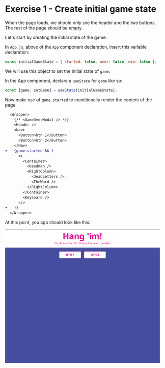 # Exercise 1 - Create initial game state

When the page loads, we should only see the header and the two buttons. The rest of the page should be empty.

Let's start by creating the initial state of the game.

In `App.js`, above of the `App` component declaration, insert this variable declaration:

```js
const initialGameState = { started: false, over: false, win: false };
```

We will use this object to set the initial state of `game`.

In the App component, declare a `useState` for `game` like so:

```js
const [game, setGame] = useState(initialGameState);
```

Now make use of `game.started` to conditionally render the content of the page.

```diff
  <Wrapper>
    {/* <GameOverModal /> */}
    <Header />
    <Nav>
      <Button>btn 1</Button>
      <Button>btn 2</Button>
    </Nav>
+   {game.started && (
      <>
        <Container>
          <Deadman />
          <RightColumn>
            <DeadLetters />
            <TheWord />
          </RightColumn>
        </Container>
        <Keyboard />
      </>
+   )}
  </Wrapper>
```

At this point, you app should look like this:

![new game](../assets/ex_1.png)
